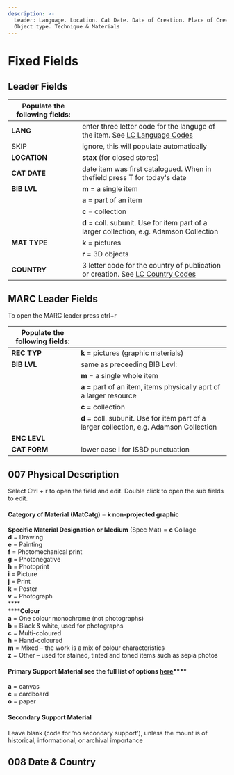 ```yaml
---
description: >-
  Leader: Language. Location. Cat Date. Date of Creation. Place of Creation.
  Object type. Technique & Materials
---
```


# Fixed Fields

## Leader Fields

| Populate the following fields: |                                                                                                                       |
| ------------------------------ | --------------------------------------------------------------------------------------------------------------------- |
| **LANG**                       | enter three letter code for the languge of the item. See [LC Language Codes](https://www.loc.gov/marc/languages/)     |
| SKIP                           | ignore, this will populate automatically                                                                              |
| **LOCATION**                   | **stax** (for closed stores)                                                                                          |
| **CAT DATE**                   | date item was first catalogued. When in thefield press T for today's date                                             |
| **BIB LVL**                    | **m** = a single item                                                                                                 |
|                                | **a** = part of an item                                                                                               |
|                                | **c** = collection                                                                                                    |
|                                | **d** = coll. subunit. Use for item part of a larger collection, e.g. Adamson Collection                              |
| **MAT TYPE**                   | **k** = pictures                                                                                                      |
|                                | **r** = 3D objects                                                                                                    |
| **COUNTRY**                    | 3 letter code for the country of publication or creation. See [LC Country Codes](https://www.loc.gov/marc/countries/) |

## MARC Leader Fields

To open the MARC leader press ctrl+r

| Populate the following fields: |                                                                                          |
| ------------------------------ | ---------------------------------------------------------------------------------------- |
| **REC TYP**                    | **k** = pictures (graphic materials)                                                     |
| **BIB LVL**                    | same as preceeding BIB Levl:                                                             |
|                                | **m** = a single whole item                                                              |
|                                | **a** = part of an item, items physically aprt of a larger resource                      |
|                                | **c** = collection                                                                       |
|                                | **d** = coll. subunit. Use for item part of a larger collection, e.g. Adamson Collection |
| **ENC LEVL**                   |                                                                                          |
| **CAT FORM**                   | lower case i for ISBD punctuation                                                        |

## 007 Physical Description

Select Ctrl + r to open the field and edit. Double click to open the sub fields to edit.

#### **Category of Material** (MatCatg) = **k** non-projected graphic

**Specific Material Designation or Medium** (Spec Mat) = **c** Collage\
**d** = Drawing\
**e** = Painting\
**f** = Photomechanical print\
**g** = Photonegative\
**h** = Photoprint\
**i** = Picture\
**j** = Print\
**k** = Poster\
**v** = Photograph\
****\
******Colour**\
**a** = One colour monochrome (not photographs)\
**b** = Black & white, used for photographs\
**c** = Multi-coloured\
**h** = Hand-coloured\
**m** = Mixed – the work is a mix of colour characteristics\
**z** = Other – used for stained, tinted and toned items such as sepia photos

#### **Primary Support Material** see the full list of options [here](https://www.oclc.org/bibformats/en/0xx/007nonproj.html)****

**a** = canvas\
**c** = cardboard\
**o** = paper

#### **Secondary Support Material**

Leave blank (code for ‘no secondary support’), unless the mount is of historical, informational, or archival importance

## 008 Date & Country

